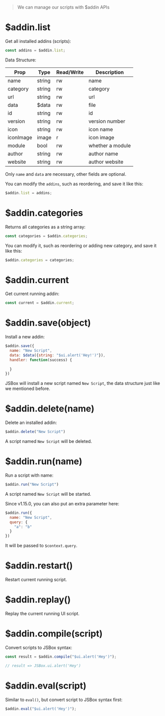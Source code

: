 > We can manage our scripts with $addin APIs

# $addin.list

Get all installed addins (scripts):

```js
const addins = $addin.list;
```

Data Structure:

Prop | Type | Read/Write | Description
---|---|---|---
name | string | rw | name
category | string | rw | category
url | string | rw | url
data | $data | rw | file
id | string | rw | id
version | string | rw | version number
icon | string | rw | icon name
iconImage | image | r | icon image
module | bool | rw | whether a module
author | string | rw | author name
website | string | rw | author website

Only `name` and `data` are necessary, other fields are optional.

You can modify the `addins`, such as reordering, and save it like this:

```js
$addin.list = addins;
```

# $addin.categories

Returns all categories as a string array:

```js
const categories = $addin.categories;
```

You can modify it, such as reordering or adding new category, and save it like this:

```js
$addin.categories = categories;
```

# $addin.current

Get current running addin:

```js
const current = $addin.current;
```

# $addin.save(object)

Install a new addin:

```js
$addin.save({
  name: "New Script",
  data: $data({string: "$ui.alert('Hey!')"}),
  handler: function(success) {
    
  }
})
```

JSBox will install a new script named `New Script`, the data structure just like we mentioned before.

# $addin.delete(name)

Delete an installed addin:

```js
$addin.delete("New Script")
```

A script named `New Script` will be deleted.

# $addin.run(name)

Run a script with name:

```js
$addin.run("New Script")
```

A script named `New Script` will be started.

Since v1.15.0, you can also put an extra parameter here:

```js
$addin.run({
  name: "New Script",
  query: {
    "a": "b"
  }
})
```

It will be passed to `$context.query`.

# $addin.restart()

Restart current running script.

# $addin.replay()

Replay the current running UI script.

# $addin.compile(script)

Convert scripts to JSBox syntax:

```js
const result = $addin.compile("$ui.alert('Hey')");

// result => JSBox.ui.alert('Hey')
```

# $addin.eval(script)

Similar to `eval()`, but convert script to JSBox syntax first:

```js
$addin.eval("$ui.alert('Hey')");
```